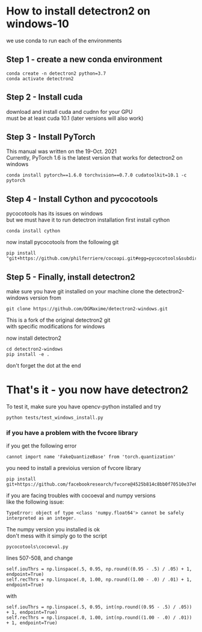 # How to install detectron2 on windows-10
we use conda to run each of the environments 
## Step 1 - create a new conda environment
```
conda create -n detectron2 python=3.7
conda activate detectron2
```


## Step 2 - Install cuda
download and install cuda and cudnn for your GPU \
must be at least cuda 10.1 (later versions will also work)

## Step 3 - Install PyTorch
This manual was written on the 19-Oct. 2021 \
Currently, PyTorch 1.6 is the latest version that works for detectron2 on windows

```
conda install pytorch==1.6.0 torchvision==0.7.0 cudatoolkit=10.1 -c pytorch
```

## Step 4 - Install Cython and pycocotools
pycocotools has its issues on windows \
but we must have it to run detectron installation
first install cython
```
conda install cython
```
now install pycocotools from the following git
```
pip install "git+https://github.com/philferriere/cocoapi.git#egg=pycocotools&subdirectory=PythonAPI"
```

## Step 5 - Finally, install detectron2
make sure you have git installed on your machine
clone the detectron2-windows version from
```
git clone https://github.com/DGMaxime/detectron2-windows.git
```
This is a fork of the original detectron2 git \
with specific modifications for windows

now install detectron2
```
cd detectron2-windows
pip install -e .
```
don't forget the dot at the end 

# That's it - you now have detectron2 

To test it, make sure you have opencv-python installed and try
```
python tests/test_windows_install.py
```

### if you have a problem with the fvcore library 
if you get the following error
```
cannot import name 'FakeQuantizeBase' from 'torch.quantization'
```
you need to install a previoius version of fvcore library
```
pip install git+https://github.com/facebookresearch/fvcore@4525b814c8bb0f70510e37e68247c958010eb285
```

if you are facing troubles with cocoeval and numpy versions \
like the following issue:
```text
TypeError: object of type <class 'numpy.float64'> cannot be safely interpreted as an integer.
```
The numpy version you installed is ok \
don't mess with it
simply go to the script
```text
pycocotools\cocoeval.py
```
lines 507-508, and change
```text
self.iouThrs = np.linspace(.5, 0.95, np.round((0.95 - .5) / .05) + 1, endpoint=True)
self.recThrs = np.linspace(.0, 1.00, np.round((1.00 - .0) / .01) + 1, endpoint=True)
```
with
```text
self.iouThrs = np.linspace(.5, 0.95, int(np.round((0.95 - .5) / .05)) + 1, endpoint=True)
self.recThrs = np.linspace(.0, 1.00, int(np.round((1.00 - .0) / .01)) + 1, endpoint=True)
```